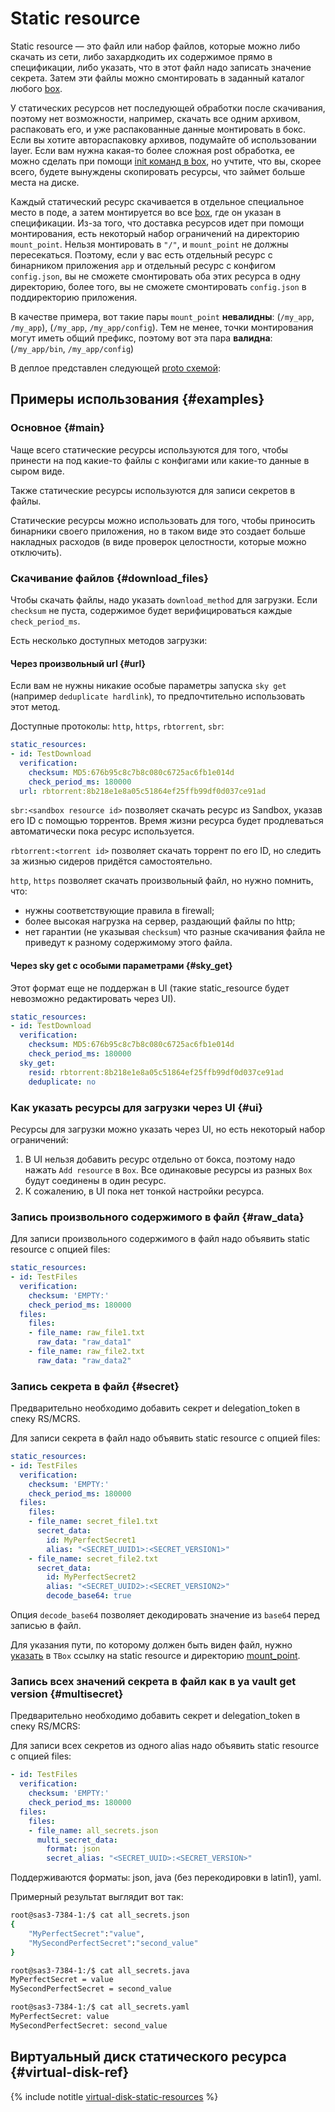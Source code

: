 # Static resource

Static resource — это файл или набор файлов, которые можно либо скачать из сети, либо захардкодить их содержимое прямо в спецификации, либо указать, что в этот файл надо записать значение секрета. Затем эти файлы можно смонтировать в заданный каталог любого [box](../../box.md).

У статических ресурсов нет последующей обработки после скачивания, поэтому нет возможности, например, скачать все одним архивом, распаковать его, и уже распакованные данные монтировать в бокс. Если вы хотите автораспаковку архивов, подумайте об использовании layer. Если вам нужна какая-то более сложная post обработка, ее можно сделать при помощи [init команд в box](../../box.md#init), но учтите, что вы, скорее всего, будете вынуждены скопировать ресурсы, что займет больше места на диске.

Каждый статический ресурс скачивается в отдельное специальное место в поде, а затем монтируется во все [box](../../box.md), где он указан в спецификации. Из-за того, что доставка ресурсов идет при помощи монтирования, есть некоторый набор ограничений на директорию `mount_point`. Нельзя монтировать в `"/"`, и `mount_point` не должны пересекаться. Поэтому, если у вас есть отдельный ресурс с бинарником приложения `app` и отдельный ресурс с конфигом `config.json`, вы не сможете смонтировать оба этих ресурса в одну директорию, более того, вы не сможете смонтировать `config.json` в поддиректорию приложения.

В качестве примера, вот такие пары `mount_point` **невалидны**: (`/my_app`, `/my_app`), (`/my_app`, `/my_app/config`).
Тем не менее, точки монтирования могут иметь общий префикс, поэтому вот эта пара **валидна**: (`/my_app/bin`, `/my_app/config`)

В деплое представлен следующей [proto схемой](https://a.yandex-team.ru/arc/trunk/arcadia/yp/client/api/proto/pod_agent.proto?rev=5791549#L187-223):

##  Примеры использования {#examples}

### Основное {#main}

Чаще всего статические ресурсы используются для того, чтобы принести на под какие-то файлы с конфигами или какие-то данные в сыром виде.

Также статические ресурсы используются для записи секретов в файлы.

Статические ресурсы можно использовать для того, чтобы приносить бинарники своего приложения, но в таком виде это создает больше накладных расходов (в виде проверок целостности, которые можно отключить).

### Скачивание файлов {#download_files}

Чтобы скачать файлы, надо указать `download_method` для загрузки. Если `checksum` не пуста, содержимое будет верифицироваться каждые `check_period_ms`.

Есть несколько доступных методов загрузки:

#### Через произвольный url {#url}

Если вам не нужны никакие особые параметры запуска `sky get` (например `deduplicate hardlink`), то предпочтительно использовать этот метод.

Доступные протоколы: `http`, `https`, `rbtorrent`, `sbr`:

```yaml
static_resources:
- id: TestDownload
  verification:
    checksum: MD5:676b95c8c7b8c080c6725ac6fb1e014d
    check_period_ms: 180000
  url: rbtorrent:8b218e1e8a05c51864ef25ffb99df0d037ce91ad
```

`sbr:<sandbox resource id>` позволяет скачать ресурс из Sandbox, указав его ID с помощью торрентов. Время жизни ресурса будет продлеваться автоматически пока ресурс используется.

`rbtorrent:<torrent id>` позволяет скачать торрент по его ID, но следить за жизнью сидеров придётся самостоятельно.

`http`, `https` позволяет скачать произвольный файл, но нужно помнить, что:
* нужны соответствующие правила в firewall;
* более высокая нагрузка на сервер, раздающий файлы по http;
* нет гарантии (не указывая `checksum`) что разные скачивания файла не приведут к разному содержимому этого файла.

#### Через sky get с особыми параметрами {#sky_get}

Этот формат еще не поддержан в UI (такие static_resource будет невозможно редактировать через UI).

```yaml
static_resources:
- id: TestDownload
  verification:
    checksum: MD5:676b95c8c7b8c080c6725ac6fb1e014d
    check_period_ms: 180000
  sky_get:
    resid: rbtorrent:8b218e1e8a05c51864ef25ffb99df0d037ce91ad
    deduplicate: no
```

### Как указать ресурсы для загрузки через UI {#ui}

Ресурсы для загрузки можно указать через UI, но есть некоторый набор ограничений:

1. В UI нельзя добавить ресурс отдельно от бокса, поэтому надо нажать `Add resource` в `Box`. Все одинаковые ресурсы из разных `Box` будут соединены в один ресурс.
1. К сожалению, в UI пока нет тонкой настройки ресурса.

### Запись произвольного содержимого в файл {#raw_data}

Для записи произвольного содержимого в файл надо объявить static resource с опцией files:

```yaml
static_resources:
- id: TestFiles
  verification:
    checksum: 'EMPTY:'
    check_period_ms: 180000
  files:
    files:
    - file_name: raw_file1.txt
      raw_data: "raw_data1"
    - file_name: raw_file2.txt
      raw_data: "raw_data2"
```

### Запись секрета в файл {#secret}

Предварительно необходимо добавить секрет и delegation_token в спеку RS/MCRS.

Для записи секрета в файл надо объявить static resource с опцией files:

```yaml
static_resources:
- id: TestFiles
  verification:
    checksum: 'EMPTY:'
    check_period_ms: 180000
  files:
    files:
    - file_name: secret_file1.txt
      secret_data:
        id: MyPerfectSecret1
        alias: "<SECRET_UUID1>:<SECRET_VERSION1>"
    - file_name: secret_file2.txt
      secret_data:
        id: MyPerfectSecret2
        alias: "<SECRET_UUID2>:<SECRET_VERSION2>"
        decode_base64: true
```

Опция `decode_base64` позволяет декодировать значение из `base64` перед записью в файл.

Для указания пути, по которому должен быть виден файл, нужно [указать](https://a.yandex-team.ru/arc/trunk/arcadia/yp/client/api/proto/pod_agent.proto?rev=r7652645#L827) в `TBox` ссылку на static resource и директорию [mount_point](../../static-resources.md).

### Запись всех значений секрета в файл как в ya vault get version {#multisecret}

Предварительно необходимо добавить секрет и delegation_token в спеку RS/MCRS:

Для записи всех секретов из одного alias надо объявить static resource с опцией files:

```yaml
- id: TestFiles
  verification:
    checksum: 'EMPTY:'
    check_period_ms: 180000
  files:
    files:
    - file_name: all_secrets.json
      multi_secret_data:
        format: json
        secret_alias: "<SECRET_UUID>:<SECRET_VERSION>"
```

Поддерживаются форматы: json, java (без перекодировки в latin1), yaml.

Примерный результат выглядит вот так:

```bash
root@sas3-7384-1:/$ cat all_secrets.json
{
    "MyPerfectSecret":"value",
    "MySecondPerfectSecret":"second_value"
}

root@sas3-7384-1:/$ cat all_secrets.java
MyPerfectSecret = value
MySecondPerfectSecret = second_value

root@sas3-7384-1:/$ cat all_secrets.yaml
MyPerfectSecret: value
MySecondPerfectSecret: second_value
```

## Виртуальный диск статического ресурса {#virtual-disk-ref}

{% include notitle [virtual-disk-static-resources](../../../../_includes/virtual-disk-static-resources.md) %}